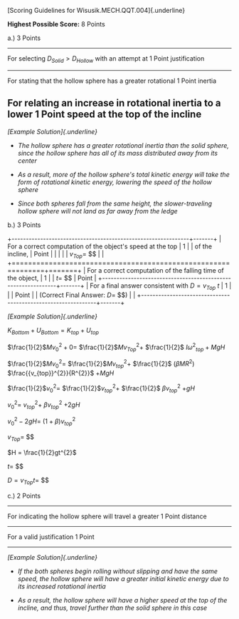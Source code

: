 [Scoring Guidelines for Wisusik.MECH.QQT.004]{.underline}

**Highest Possible Score:** 8 Points

a.) 3 Points

  -----------------------------------------------------------------------
  For selecting $D_{Solid} > D_{Hollow}$ with an attempt at      1 Point
  justification                                                  
  -------------------------------------------------------------- --------
  For stating that the hollow sphere has a greater rotational    1 Point
  inertia                                                        

  For relating an increase in rotational inertia to a lower      1 Point
  speed at the top of the incline                                
  -----------------------------------------------------------------------

*[Example Solution]{.underline}*

-   *The hollow sphere has a greater rotational inertia than the solid
    sphere, since the hollow sphere has all of its mass distributed away
    from its center*

-   *As a result, more of the hollow sphere's total kinetic energy will
    take the form of rotational kinetic energy, lowering the speed of
    the hollow sphere*

-   *Since both spheres fall from the same height, the slower-traveling
    hollow sphere will not land as far away from the ledge*

b.) 3 Points

+--------------------------------------------------------------+-------+
| For a correct computation of the object's speed at the top   | 1     |
| of the incline,                                              | Point |
|                                                              |       |
| $v_{Top} =$ $$                                               |       |
+==============================================================+=======+
| For a correct computation of the falling time of the object, | 1     |
| $t =$ $$                                                     | Point |
+--------------------------------------------------------------+-------+
| For a final answer consistent with $D = v_{Top}\ t$          | 1     |
|                                                              | Point |
| (Correct Final Answer: $D =$ $$)                             |       |
+--------------------------------------------------------------+-------+

*[Example Solution]{.underline}*

$K_{Bottom} + U_{Bottom} = K_{top} + U_{top}$

$\frac{1}{2}$$M{v_{0}}^{2} + 0 =$ $\frac{1}{2}$$M{v_{Top}}^{2} +$
$\frac{1}{2}$ $I{\omega^{2}}_{top} + MgH$

$\frac{1}{2}$$M{v_{0}}^{2} =$ $\frac{1}{2}$$M{v_{top}}^{2} +$
$\frac{1}{2}$ $(\beta MR^{2})$ $\frac{{v_{top}}^{2}}{R^{2}}$ $+ MgH$

$\frac{1}{2}$${v_{0}}^{2} =$ $\frac{1}{2}$${v_{top}}^{2} +$
$\frac{1}{2}$ $\beta{v_{top}}^{2}$ $+ gH$

${v_{0}}^{2} =$ ${v_{top}}^{2} +$ $\beta{v_{top}}^{2}$ $+ 2gH$

${v_{0}}^{2} - 2gH =$ $(1 + \beta){v_{top}}^{2}$

$v_{Top} =$ $$

$H = \frac{1}{2}gt^{2}$

$t =$ $$

$D = v_{Top}t =$ $$

c.) 2 Points

  -----------------------------------------------------------------------
  For indicating the hollow sphere will travel a greater         1 Point
  distance                                                       
  -------------------------------------------------------------- --------
  For a valid justification                                      1 Point

  -----------------------------------------------------------------------

*[Example Solution]{.underline}*

-   *If the both spheres begin rolling without slipping and have the
    same speed, the hollow sphere will have a greater initial kinetic
    energy due to its increased rotational inertia*

-   *As a result, the hollow sphere will have a higher speed at the top
    of the incline, and thus, travel further than the solid sphere in
    this case*
